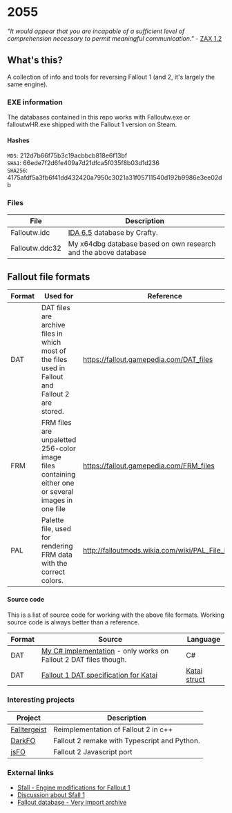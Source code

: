 # 2055
*"It would appear that you are incapable of a sufficient level of comprehension necessary to permit meaningful communication."* - [ZAX 1.2](https://fallout.gamepedia.com/ZAX_1.2)

## What's this?
A collection of info and tools for reversing Fallout 1 (and 2, it's largely the same engine).

### EXE information
The databases contained in this repo works with Falloutw.exe or falloutwHR.exe shipped with the Fallout 1 version on Steam.

#### Hashes
`MD5`: 212d7b66f75b3c19acbbcb818e6f13bf<br>
`SHA1`:   66ede7f2d6fe409a7d21dfca5f035f8b03d1d236<br>
`SHA256`: 4175afdf5a3fb6f41dd432420a7950c3021a31f05711540d192b9986e3ee02db

### Files
| File               | Description   |
| -------------      | ------------- |
| Falloutw.idc       | [IDA 6.5](https://www.hex-rays.com/products/ida/6.5/index.shtml) database by Crafty.
| Falloutw.ddc32     | My x64dbg database based on own research and the above database

## Fallout file formats
| Format             | Used for      | Reference
| -------------      | ------------- | ----------
| DAT                | DAT files are archive files in which most of the files used in Fallout and Fallout 2 are stored.   | https://fallout.gamepedia.com/DAT_files
| FRM                | FRM files are unpaletted 256-color image files containing either one or several images in one file | https://fallout.gamepedia.com/FRM_files
| PAL                | Palette file, used for rendering FRM data with the correct colors.                                 | http://falloutmods.wikia.com/wiki/PAL_File_Format

#### Source code ####
This is a list of source code for working with the above file formats. Working source code is always better than a reference.

| Format             | Source         | Language
| -------------      | -------------- | -------
| DAT                | [My C# implementation](https://github.com/rotators/tools/tree/master/DATLib) - only works on Fallout 2 DAT files though. | C#
| DAT                | [Fallout 1 DAT specification for Katai](https://github.com/kaitai-io/kaitai_struct_formats/blob/master/game/fallout_dat.ksy) | [Katai struct](http://formats.kaitai.io/fallout_dat/index.html)

### Interesting projects
| Project            | Description 
| -------------      | ------------- |
| [Falltergeist](https://github.com/falltergeist/) | Reimplementation of Fallout 2 in c++
| [DarkFO](https://github.com/darkf/darkfo)        | Fallout 2 remake with Typescript and Python.
| [jsFO](https://github.com/ajxs/jsFO)             | Fallout 2 Javascript port

### External links
* [Sfall - Engine modifications for Fallout 1](https://github.com/Sduibek/sfall_1)
* [Discussion about Sfall 1](http://fforum.kochegarov.com/index.php?showtopic=29288)
* [Fallout database - Very import archive](http://www.nma-fallout.com/threads/fallout-database.200205/)
